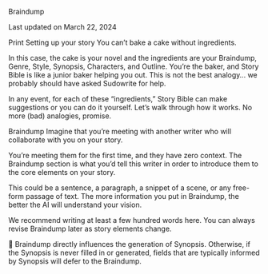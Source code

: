 Braindump

Last updated on March 22, 2024

Print
Setting up your story
You can’t bake a cake without ingredients.

In this case, the cake is your novel and the ingredients are your Braindump, Genre, Style, Synopsis, Characters, and Outline. You’re the baker, and Story Bible is like a junior baker helping you out. This is not the best analogy… we probably should have asked Sudowrite for help.

In any event, for each of these “ingredients,” Story Bible can make suggestions or you can do it yourself. Let’s walk through how it works. No more (bad) analogies, promise.

Braindump
Imagine that you’re meeting with another writer who will collaborate with you on your story.

You’re meeting them for the first time, and they have zero context. The Braindump section is what you’d tell this writer in order to introduce them to the core elements on your story.

This could be a sentence, a paragraph, a snippet of a scene, or any free-form passage of text. The more information you put in Braindump, the better the AI will understand your vision.

We recommend writing at least a few hundred words here. You can always revise Braindump later as story elements change.

🧠
Braindump directly influences the generation of Synopsis. Otherwise, if the Synopsis is never filled in or generated, fields that are typically informed by Synopsis will defer to the Braindump.